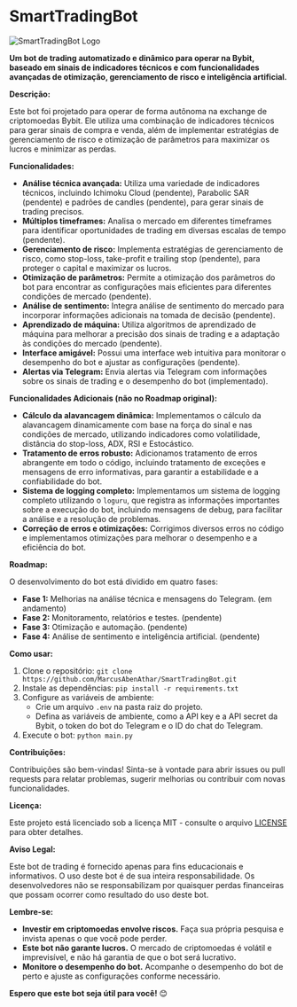 # SmartTradingBot

![SmartTradingBot Logo](assets/images/smarttradingbot-logo.webp)

**Um bot de trading automatizado e dinâmico para operar na Bybit, baseado em sinais de indicadores técnicos e com funcionalidades avançadas de otimização, gerenciamento de risco e inteligência artificial.**

**Descrição:**

Este bot foi projetado para operar de forma autônoma na exchange de criptomoedas Bybit. Ele utiliza uma combinação de indicadores técnicos para gerar sinais de compra e venda, além de implementar estratégias de gerenciamento de risco e otimização de parâmetros para maximizar os lucros e minimizar as perdas.

**Funcionalidades:**

* **Análise técnica avançada:** Utiliza uma variedade de indicadores técnicos, incluindo Ichimoku Cloud (pendente), Parabolic SAR (pendente) e padrões de candles (pendente), para gerar sinais de trading precisos.
* **Múltiplos timeframes:** Analisa o mercado em diferentes timeframes para identificar oportunidades de trading em diversas escalas de tempo (pendente).
* **Gerenciamento de risco:** Implementa estratégias de gerenciamento de risco, como stop-loss, take-profit e trailing stop (pendente), para proteger o capital e maximizar os lucros.
* **Otimização de parâmetros:** Permite a otimização dos parâmetros do bot para encontrar as configurações mais eficientes para diferentes condições de mercado (pendente).
* **Análise de sentimento:** Integra análise de sentimento do mercado para incorporar informações adicionais na tomada de decisão (pendente).
* **Aprendizado de máquina:** Utiliza algoritmos de aprendizado de máquina para melhorar a precisão dos sinais de trading e a adaptação às condições do mercado (pendente).
* **Interface amigável:** Possui uma interface web intuitiva para monitorar o desempenho do bot e ajustar as configurações (pendente).
* **Alertas via Telegram:** Envia alertas via Telegram com informações sobre os sinais de trading e o desempenho do bot (implementado).

**Funcionalidades Adicionais (não no Roadmap original):**

* **Cálculo da alavancagem dinâmica:** Implementamos o cálculo da alavancagem dinamicamente com base na força do sinal e nas condições de mercado, utilizando indicadores como volatilidade, distância do stop-loss, ADX, RSI e Estocástico.
* **Tratamento de erros robusto:** Adicionamos tratamento de erros abrangente em todo o código, incluindo tratamento de exceções e mensagens de erro informativas, para garantir a estabilidade e a confiabilidade do bot.
* **Sistema de logging completo:** Implementamos um sistema de logging completo utilizando o `loguru`, que registra as informações importantes sobre a execução do bot, incluindo mensagens de debug, para facilitar a análise e a resolução de problemas.
* **Correção de erros e otimizações:** Corrigimos diversos erros no código e implementamos otimizações para melhorar o desempenho e a eficiência do bot.

**Roadmap:**

O desenvolvimento do bot está dividido em quatro fases:

* **Fase 1:** Melhorias na análise técnica e mensagens do Telegram. (em andamento)
* **Fase 2:** Monitoramento, relatórios e testes. (pendente)
* **Fase 3:** Otimização e automação. (pendente)
* **Fase 4:** Análise de sentimento e inteligência artificial. (pendente)

**Como usar:**

1. Clone o repositório: `git clone https://github.com/MarcusAbenAthar/SmartTradingBot.git`
2. Instale as dependências: `pip install -r requirements.txt`
3. Configure as variáveis de ambiente:
    * Crie um arquivo `.env` na pasta raiz do projeto.
    * Defina as variáveis de ambiente, como a API key e a API secret da Bybit, o token do bot do Telegram e o ID do chat do Telegram.
4. Execute o bot: `python main.py`

**Contribuições:**

Contribuições são bem-vindas! Sinta-se à vontade para abrir issues ou pull requests para relatar problemas, sugerir melhorias ou contribuir com novas funcionalidades.

**Licença:**

Este projeto está licenciado sob a licença MIT - consulte o arquivo [LICENSE](LICENSE) para obter detalhes.

**Aviso Legal:**

Este bot de trading é fornecido apenas para fins educacionais e informativos. O uso deste bot é de sua inteira responsabilidade. Os desenvolvedores não se responsabilizam por quaisquer perdas financeiras que possam ocorrer como resultado do uso deste bot.

**Lembre-se:**

* **Investir em criptomoedas envolve riscos.** Faça sua própria pesquisa e invista apenas o que você pode perder.
* **Este bot não garante lucros.** O mercado de criptomoedas é volátil e imprevisível, e não há garantia de que o bot será lucrativo.
* **Monitore o desempenho do bot.** Acompanhe o desempenho do bot de perto e ajuste as configurações conforme necessário.

**Espero que este bot seja útil para você!** 😊
